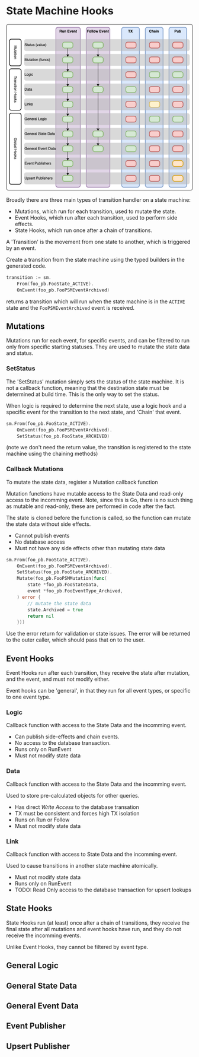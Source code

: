 State Machine Hooks
===================

![Hook Types](./hook-types.png)

Broadly there are three main types of transition handler on a state machine:

- Mutations, which run for each transition, used to mutate the state.
- Event Hooks, which run after each transition, used to perform side effects.
- State Hooks, which run once after a chain of transitions.

A 'Transition' is the movement from one state to another, which is triggered by
an event.

Create a transition from the state machine using the typed builders in the
generated code.

```go
transition := sm.
    From(foo_pb.FooState_ACTIVE).
    OnEvent(foo_pb.FooPSMEventArchived)
```

returns a transition which will run when the state machine is in the 
`ACTIVE` state and the `FooPSMEventArchived` event is received.

## Mutations

Mutations run for each event, for specific events, and can be filtered to run
only from specific starting statuses. They are used to mutate the state data and
status.

### SetStatus

The 'SetStatus' mutation simply sets the status of the state machine.
It is not a callback function, meaning that the destination state must be
determined at build time. This is the only way to set the status.

When logic is required to determine the next state, use a logic hook and a
specific event for the transition to the next state, and 'Chain' that event.

```go
sm.From(foo_pb.FooState_ACTIVE).
    OnEvent(foo_pb.FooPSMEventArchived).
    SetStatus(foo_pb.FooState_ARCHIVED)
```

(note we don't need the return value, the transition is registered to the state
machine using the chaining methods)

### Callback Mutations

To mutate the state data, register a Mutation callback function

Mutation functions have mutable access to the State Data and read-only access to
the incomming event. Note, since this is Go, there is no such thing as mutable
and read-only, these are performed in code after the fact.

The state is cloned before the function is called, so the function can mutate
the state data without side effects.

- Cannot publish events
- No database access
- Must not have any side effects other than mutating state data


```go
sm.From(foo_pb.FooState_ACTIVE).
    OnEvent(foo_pb.FooPSMEventArchived).
    SetStatus(foo_pb.FooState_ARCHIVED).
    Mutate(foo_pb.FooPSMMutation(func(
        state *foo_pb.FooStateData,
        event *foo_pb.FooEventType_Archived,
    ) error {
        // mutate the state data
        state.Archived = true
        return nil
    }))
```

Use the error return for validation or state issues. The error will be returned
to the outer caller, which should pass that on to the user.

## Event Hooks

Event Hooks run after each transition, they receive the state after mutation,
and the event, and must not modify either.

Event hooks can be 'general', in that they run for all event types, or specific
to one event type.

### Logic

Callback function with access to the State Data and the incomming event.

- Can publish side-effects and chain events.
- No access to the database transaction.
- Runs only on RunEvent
- Must not modify state data

### Data

Callback function with access to the State Data and the incomming event.

Used to store pre-calculated objects for other queries.

- Has direct *Write Access* to the database transation
- TX must be consistent and forces high TX isolation
- Runs on Run or Follow
- Must not modify state data

### Link

Callback function with access to State Data and the incomming event.

Used to cause transitions in another state machine atomically.

- Must not modify state data
- Runs only on RunEvent
- TODO: Read Only access to the database transaction for upsert lookups

## State Hooks

State Hooks run (at least) once after a chain of transitions, they receive the
final state after all mutations and event hooks have run, and they do not
receive the incomming events.

Unlike Event Hooks, they cannot be filtered by event type.

## General Logic

## General State Data

## General Event Data

## Event Publisher

## Upsert Publisher
